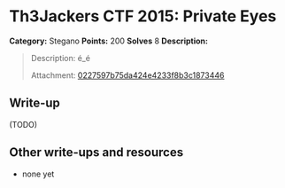 # Th3Jackers CTF 2015: Private Eyes

**Category:** Stegano
**Points:** 200
**Solves** 8
**Description:**

> Description: é\_é
>
> Attachment: [0227597b75da424e4233f8b3c1873446](0227597b75da424e4233f8b3c1873446)

## Write-up

(TODO)

## Other write-ups and resources

* none yet
